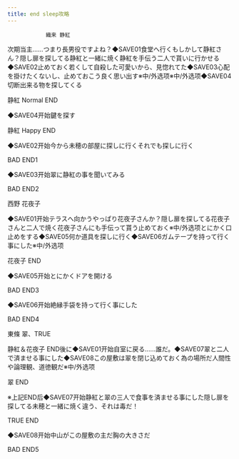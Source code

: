 ```yaml
---
title: end sleep攻略
---
```


                織来 静紅

次期当主……つまり長男役ですよね？◆SAVE01食堂へ行くもしかして静紅さん？隠し扉を探してる静紅と一緒に焼く静紅を手伝う二人で貰いに行かせる◆SAVE02止めておく若くして自殺した可愛いから、見惚れてた◆SAVE03心配を掛けたくないし、止めておこう良く思い出す※中/外选项※中/外选项◆SAVE04切断出来る物を探してくる

静紅 Normal END

◆SAVE04开始鍵を探す

静紅 Happy END

◆SAVE02开始今から未穂の部屋に探しに行くそれでも探しに行く

BAD END1

◆SAVE03开始翠に静紅の事を聞いてみる

BAD END2

西野 花夜子

◆SAVE01开始テラスへ向かうやっぱり花夜子さんか？隠し扉を探してる花夜子さんと二人で焼く花夜子さんにも手伝って貰う止めておく※中/外选项とにかく口止めをする◆SAVE05何か道具を探しに行く◆SAVE06ガムテープを持って行く事にした※中/外选项

花夜子 END

◆SAVE05开始とにかくドアを開ける

BAD END3

◆SAVE06开始絶縁手袋を持って行く事にした

BAD END4

東條 翠、TRUE

静紅＆花夜子 END後に◆SAVE01开始自室に戻る……誰だ。◆SAVE07翠と二人で済ませる事にした◆SAVE08この屋敷は翠を閉じ込めておく為の場所だ人間性や論理観、道徳観だ※中/外选项

翠 END

※上記END后◆SAVE07开始静紅と翠の三人で食事を済ませる事にした隠し扉を探してる未穂と一緒に焼く違う、それは毒だ！

TRUE END

◆SAVE08开始中山がこの屋敷の主だ胸の大きさだ

BAD END5
              
